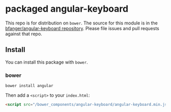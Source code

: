 # packaged angular-keyboard

This repo is for distribution on `bower`. The source for this module is in the
[bfanger/angular-keyboard repository](https://github.com/bfanger/angular-keyboard).
Please file issues and pull requests against that repo.

## Install

You can install this package with `bower`.

### bower

```shell
bower install angular
```

Then add a `<script>` to your `index.html`:

```html
<script src="/bower_components/angular-keyboard/angular-keyboard.min.js"></script>
```